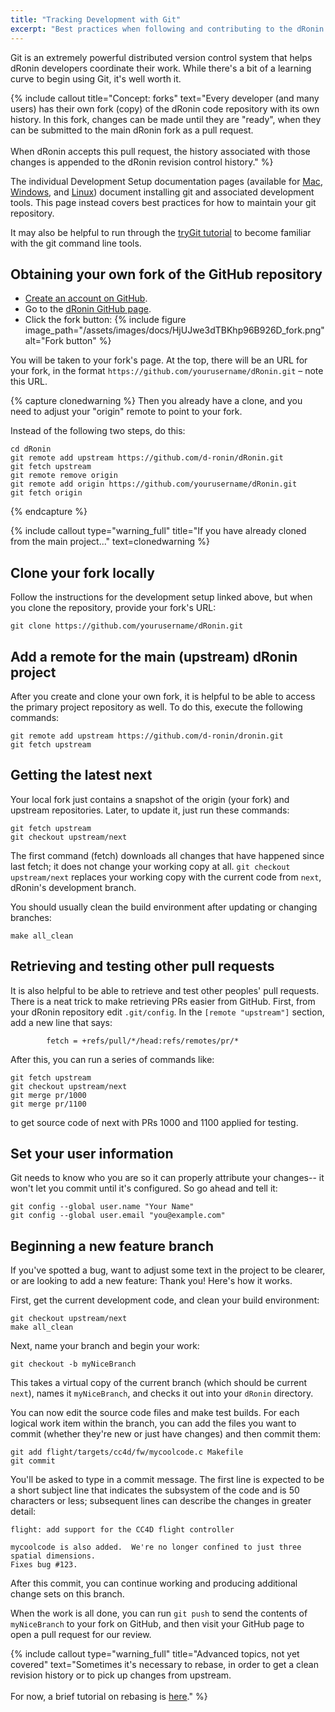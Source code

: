 ```yaml
---
title: "Tracking Development with Git"
excerpt: "Best practices when following and contributing to the dRonin repository"
---
```

Git is an extremely powerful distributed version control system that helps dRonin developers coordinate their work.  While there's a bit of a learning curve to begin using Git, it's well worth it.

{% include callout title="Concept: forks" text="Every developer (and many users) has their own fork (copy) of the dRonin code repository with its own history.  In this fork, changes can be made until they are \"ready\", when they can be submitted to the main dRonin fork as a pull request.<br/><br/>When dRonin accepts this pull request, the history associated with those changes is appended to the dRonin revision control history." %}

The individual Development Setup documentation pages (available for [Mac](doc:development-setup-os-x), [Windows](doc:development-setup-windows), and  [Linux](doc:development-setup-linux)) document installing git and associated development tools.  This page instead covers best practices for how to maintain your git repository. 

It may also be helpful to run through the [tryGit tutorial](https://try.github.io/levels/1/challenges/1) to become familiar with the git command line tools.

## Obtaining your own fork of the GitHub repository

* [Create an account on GitHub](https://github.com/signup/free).
* Go to the [dRonin GitHub page](https://github.com/d-ronin/dronin).
* Click the fork button:
{% include figure image_path="/assets/images/docs/HjUJwe3dTBKhp96B926D_fork.png" alt="Fork button" %}

You will be taken to your fork's page.  At the top, there will be an URL for your fork, in the format `https://github.com/yourusername/dRonin.git` – note this URL.

{% capture clonedwarning %}
Then you already have a clone, and you need to adjust your "origin" remote to point to your fork.

Instead of the following two steps, do this:
```
cd dRonin
git remote add upstream https://github.com/d-ronin/dRonin.git
git fetch upstream
git remote remove origin
git remote add origin https://github.com/yourusername/dRonin.git
git fetch origin
```
{% endcapture %}

{% include callout type="warning_full" title="If you have already cloned from the main project..." text=clonedwarning %}

## Clone your fork locally

Follow the instructions for the development setup linked above, but when you clone the repository, provide your fork's URL:

```
git clone https://github.com/yourusername/dRonin.git
```

## Add a remote for the main (upstream) dRonin project

After you create and clone your own fork, it is helpful to be able to access the primary project repository as well.  To do this, execute the following commands:

```
git remote add upstream https://github.com/d-ronin/dronin.git
git fetch upstream
```

## Getting the latest next

Your local fork just contains a snapshot of the origin (your fork) and upstream repositories.  Later, to update it, just run these commands:

```
git fetch upstream
git checkout upstream/next
```

The first command (fetch) downloads all changes that have happened since last fetch; it does not change your working copy at all.  `git checkout upstream/next` replaces your working copy with the current code from `next`, dRonin's development branch.

You should usually clean the build environment after updating or changing branches:

```
make all_clean
```

## Retrieving and testing other pull requests

It is also helpful to be able to retrieve and test other peoples' pull requests.  There is a neat trick to make retrieving PRs easier from GitHub.  First, from your dRonin repository edit `.git/config`.  In the `[remote "upstream"]` section, add a new line that says:

```
        fetch = +refs/pull/*/head:refs/remotes/pr/*
```

After this, you can run a series of commands like:

```
git fetch upstream
git checkout upstream/next
git merge pr/1000
git merge pr/1100
```

to get source code of next with PRs 1000 and 1100 applied for testing.

## Set your user information

Git needs to know who you are so it can properly attribute your changes-- it won't let you commit until it's configured.  So go ahead and tell it:

```
git config --global user.name "Your Name"
git config --global user.email "you@example.com"
```

## Beginning a new feature branch

If you've spotted a bug, want to adjust some text in the project to be clearer, or are looking to add a new feature: Thank you!  Here's how it works.

First, get the current development code, and clean your build environment:

```
git checkout upstream/next
make all_clean
```

Next, name your branch and begin your work:

```
git checkout -b myNiceBranch
```

This takes a virtual copy of the current branch (which should be current `next`), names it `myNiceBranch`, and checks it out into your `dRonin` directory.

You can now edit the source code files and make test builds.  For each logical work item within the branch, you can add the files you want to commit (whether they're new or just have changes) and then commit them:

```
git add flight/targets/cc4d/fw/mycoolcode.c Makefile
git commit
```

You'll be asked to type in a commit message.  The first line is expected to be a short subject line that indicates the subsystem of the code and is 50 characters or less; subsequent lines can describe the changes in greater detail:

```
flight: add support for the CC4D flight controller

mycoolcode is also added.  We're no longer confined to just three spatial dimensions.  
Fixes bug #123.
```

After this commit, you can continue working and producing additional change sets on this branch.

When the work is all done, you can run `git push` to send the contents of `myNiceBranch` to your fork on GitHub, and then visit your GitHub page to open a pull request for our review.

{% include callout type="warning_full" title="Advanced topics, not yet covered" text="Sometimes it's necessary to rebase, in order to get a clean revision history or to pick up changes from upstream.<br/><br/>For now, a brief tutorial on rebasing is [here](https://git-scm.com/book/en/v2/Git-Branching-Rebasing)." %}
